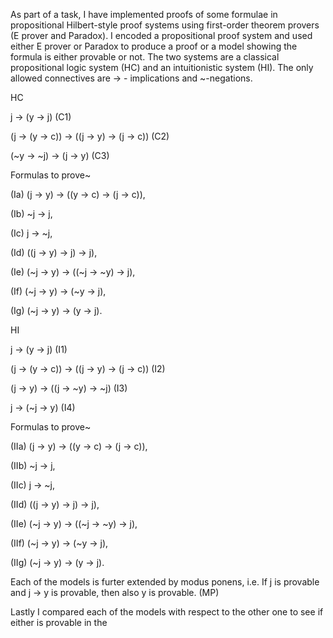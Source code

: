 As part of a task, I have implemented proofs of some formulae in propositional Hilbert-style proof systems using first-order theorem provers (E prover and Paradox). I encoded a propositional proof system and used either E prover or Paradox to produce a proof or a model showing the formula is either provable or not. 
The two systems are a classical propositional logic system (HC) and an intuitionistic system (HI).
The only allowed connectives are -> - implications and ~-negations.

HC


j -> (y -> j) (C1)


(j -> (y -> c)) -> ((j -> y) -> (j -> c)) (C2)


(~y -> ~j) -> (j -> y) (C3)


Formulas to prove~


(Ia) (j -> y) -> ((y -> c) -> (j -> c)),

(Ib) ~j -> j,

(Ic) j -> ~j,

(Id) ((j -> y) -> j) -> j),

(Ie) (~j -> y) -> ((~j -> ~y) -> j),

(If) (~j -> y) -> (~y -> j),

(Ig) (~j -> y) -> (y -> j).


HI


j -> (y -> j) (I1)


(j -> (y -> c)) -> ((j -> y) -> (j -> c)) (I2)


(j -> y) -> ((j -> ~y) -> ~j) (I3)


j -> (~j -> y) (I4)


Formulas to prove~

(IIa) (j -> y) -> ((y -> c) -> (j -> c)),

(IIb) ~j -> j,

(IIc) j -> ~j,

(IId) ((j -> y) -> j) -> j),

(IIe) (~j -> y) -> ((~j -> ~y) -> j),

(IIf) (~j -> y) -> (~y -> j),

(IIg) (~j -> y) -> (y -> j).


Each of the models is furter extended by modus ponens, i.e. 
If j is provable and j -> y is provable, then also y is provable. (MP)

Lastly I compared each of the models with respect to the other one to see if either is provable in the



